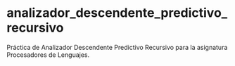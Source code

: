 analizador_descendente_predictivo_recursivo
===========================================

Práctica de Analizador Descendente Predictivo Recursivo para la asignatura Procesadores de Lenguajes.
